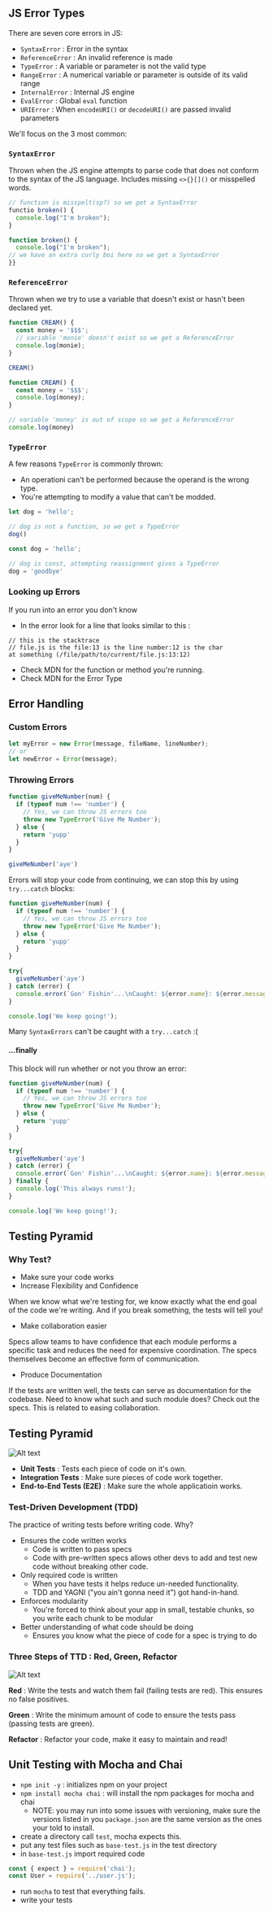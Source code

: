 ## JS Error Types
There are seven core errors in JS:
- `SyntaxError` : Error in the syntax
- `ReferenceError` : An invalid reference is made
- `TypeError` : A variable or parameter is not the valid type
- `RangeError` : A numerical variable or parameter is outside of its valid range
- `InternalError` : Internal JS engine
- `EvalError` : Global `eval` function
- `URIError` : When `encodeURI()` or `decodeURI()` are passed invalid parameters

We'll focus on the 3 most common:
### `SyntaxError`
Thrown when the JS engine attempts to parse code that does not conform to the syntax of the JS language. Includes missing `<>{}[]()` or misspelled words.
```javaScript
// function is misspelt(sp?) so we get a SyntaxError
functio broken() {
  console.log("I'm broken");
}
```
```javaScript
function broken() {
  console.log("I'm broken");
// we have an extra curly boi here so we get a SyntaxError
}}
```
### `ReferenceError`
Thrown when we try to use a variable that doesn't exist or hasn't been declared yet.
```javaScript
function CREAM() {
  const money = '$$$';
  // variable 'monie' doesn't exist so we get a ReferenceError
  console.log(monie);
}

CREAM()
```
```javaScript
function CREAM() {
  const money = '$$$';
  console.log(money);
}

// variable 'money' is out of scope so we get a ReferenceError
console.log(money)
```
### `TypeError`
A few reasons `TypeError` is commonly thrown:
- An operationi can't be performed because the operand is the wrong type.
- You're attempting to modify a value that can't be modded.
```javaScript
let dog = 'hello';

// dog is not a function, so we get a TypeError
dog()
```
```javaScript
const dog = 'hello';

// dog is const, attempting reassignment gives a TypeError
dog = 'goodbye'
```
### Looking up Errors
If you run into an error you don't know

- In the error look for a line that looks similar to this :
```shell
// this is the stacktrace
// file.js is the file:13 is the line number:12 is the char
at something (/file/path/to/current/file.js:13:12)
```
- Check MDN for the function or method you're running. 
- Check MDN for the Error Type
## Error Handling
### Custom Errors
```javaScript
let myError = new Error(message, fileName, lineNumber);
// or
let newError = Error(message);
```
### Throwing Errors
```JavaScript
function giveMeNumber(num) {
  if (typeof num !== 'number') {
    // Yes, we can throw JS errors too
    throw new TypeError('Give Me Number');
  } else {
    return 'yupp'
  }
}

giveMeNumber('aye')
```
Errors will stop your code from continuing, we can stop this by using `try...catch` blocks:
```javaScript
function giveMeNumber(num) {
  if (typeof num !== 'number') {
    // Yes, we can throw JS errors too
    throw new TypeError('Give Me Number');
  } else {
    return 'yupp'
  }
}

try{
  giveMeNumber('aye')
} catch (error) {
  console.error(`Gon' Fishin'...\nCaught: ${error.name}: ${error.message}`);
}

console.log('We keep going!');
```
Many `SyntaxErrors` can't be caught with a `try...catch` :(

#### ...finally
This block will run whether or not you throw an error: 
```javaScript
function giveMeNumber(num) {
  if (typeof num !== 'number') {
    // Yes, we can throw JS errors too
    throw new TypeError('Give Me Number');
  } else {
    return 'yupp'
  }
}

try{
  giveMeNumber('aye')
} catch (error) {
  console.error(`Gon' Fishin'...\nCaught: ${error.name}: ${error.message}`);
} finally {
  console.log('This always runs!');
}

console.log('We keep going!');
```
## Testing Pyramid
### Why Test?
- Make sure your code works
- Increase Flexibility and Confidence

When we know what we're testing for, we know exactly what the end goal of the code we're writing. And if you break something, the tests will tell you!
- Make collaboration easier

Specs allow teams to have confidence that each module performs a specific task and reduces the need for expensive coordination. The specs themselves become an effective form of communication.
- Produce Documentation

If the tests are written well, the tests can serve as documentation for the codebase. Need to know what such and such module does? Check out the specs. This is related to easing collaboration.
## Testing Pyramid
![Alt text](image.png)
- **Unit Tests** : Tests each piece of code on it's own.
- **Integration Tests** : Make sure pieces of code work together.
- **End-to-End Tests (E2E)** : Make sure the whole applicatioin works.

### Test-Driven Development (TDD)
The practice of writing tests before writing code. Why?
- Ensures the code written works
  - Code is written to pass specs
  - Code with pre-written specs allows other devs to add and test new code without breaking other code.
- Only required code is written
  - When you have tests it helps reduce un-needed functionality.
  - TDD and YAGNI ("you ain't gonna need it") got hand-in-hand.
- Enforces modularity
  - You're forced to think about your app in small, testable chunks, so you write each chunk to be modular
- Better understanding of what code should be doing
  - Ensures you know what the piece of code for a spec is trying to do
### Three Steps of TTD : Red, Green, Refactor
![Alt text](image-1.png)

**Red** : Write the tests and watch them fail (failing tests are red). This ensures no false positives.

**Green** : Write the minimum amount of code to ensure the tests pass (passing tests are green).

**Refactor** : Refactor your code, make it easy to maintain and read!

## Unit Testing with Mocha and Chai
- `npm init -y` : initializes npm on your project
- `npm install mocha chai` : will install the npm packages for mocha and chai
  - NOTE: you may run into some issues with versioning, make sure the versions listed in you `package.json` are the same version as the ones your told to install.
- create a directory call `test`, mocha expects this.
- put any test files such as `base-test.js` in the test directory
- in `base-test.js` import required code
```javaScript
const { expect } = require('chai');
const User = require('../user.js');
```
- run `mocha` to test that everything fails.
- write your tests